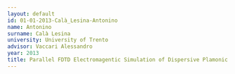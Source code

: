 ```yaml
---
layout: default 
id: 01-01-2013-Calà_Lesina-Antonino
name: Antonino
surname: Calà Lesina
university: University of Trento
advisor: Vaccari Alessandro
year: 2013
title: Parallel FDTD Electromagentic Simulation of Dispersive Plamonic Nanostructures and Opal Phothonic Crystals in the Optical Frequency Range
---
```

